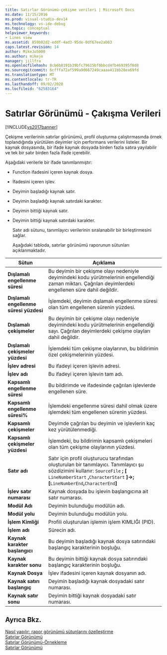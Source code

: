 ```yaml
---
title: Satırlar Görünümü-çekişme verileri | Microsoft Docs
ms.date: 11/15/2016
ms.prod: visual-studio-dev14
ms.technology: vs-ide-debug
ms.topic: conceptual
helpviewer_keywords:
- Lines view
ms.assetid: 859b02d2-eddf-4ad3-95de-0df67ee2ab03
caps.latest.revision: 14
author: MikeJo5000
ms.author: mikejo
manager: jillfra
ms.openlocfilehash: 8cb6b8191b39bfc79615bf0bbcd4fb469395f8d8
ms.sourcegitcommit: 6cfffa72af599a9d667249caaaa411bb28ea69fd
ms.translationtype: MT
ms.contentlocale: tr-TR
ms.lasthandoff: 09/02/2020
ms.locfileid: "62583164"
---
```

# <a name="lines-view---contention-data"></a>Satırlar Görünümü - Çakışma Verileri
[!INCLUDE[vs2017banner](../includes/vs2017banner.md)]

Çekişme verilerinin satırlar görünümü, profil oluşturma çalıştırmasında örnek toplandığında yürütülen deyimler için performans verilerini listeler. Bir kaynak dosyasında, bir ifade kaynak dosyada birden fazla satıra yayılabilir ve tek bir satır birden fazla ifade içerebilir.  
  
 Aşağıdaki verilerle bir ifade tanımlanmıştır:  
  
- Function ifadesini içeren kaynak dosya.  
  
- İfadesini içeren işlev.  
  
- Deyimin başladığı kaynak satır.  
  
- Deyimin başladığı kaynak satırdaki karakter.  
  
- Deyimin bittiği kaynak satır.  
  
- Deyimin bittiği kaynak satırdaki karakter.  
  
  Satır adı sütunu, tanımlayıcı verilerinin sıralanabilir bir birleştirmesini sağlar.  
  
  Aşağıdaki tabloda, satırlar görünümü raporunun sütunları açıklanmaktadır.  
  
|Sütun|Açıklama|  
|------------|-----------------|  
|**Dışlamalı engellenme süresi**|Bu deyimin bir çekişme olayı nedeniyle deyimindeki kodu yürütmelerinin engellendiği zaman miktarı. Çağrılan deyimlerdeki engellenen süre dahil değildir.|  
|**Dışlamalı engellenme süresi yüzdesi**|İşlemdeki, deyimin dışlamalı engellenme süresi olan tüm engellenen sürenin yüzdesi.|  
|**Dışlamalı çekişmeler**|Bu deyimin bir çekişme olayı nedeniyle deyimindeki kodu yürütmelerinin engellendiği sayı. Çağrılan deyimlerdeki çekişme olayları dahil değildir.|  
|**Dışlamalı çekişmeler yüzdesi**|İşlemdeki tüm çekişme olaylarının, bu bildirimin özel çekişmelerinin yüzdesi.|  
|**İşlev adresi**|Bu ifadeyi içeren işlevin adresi.|  
|**İşlev adı**|Bu ifadeyi içeren işlevin tam adı.|  
|**Kapsamlı engellenme süresi**|Bu bildirimde ve ifadesinde çağrılan işlevlerde engellenen süre.|  
|**Kapsamlı engellenme süresi%**|İşlemdeki engellenme süresi dahil olmak üzere işlemdeki tüm engellenen sürenin yüzdesi.|  
|**Kapsamlı çekişmeler**|Deyimde çağrılan bu deyimin ve işlevlerin kaç kez yürütülenmediği.|  
|**Kapsamlı çekişmeler yüzdesi**|İşlemdeki, bu bildirimin kapsamlı çekişmeleri olan tüm çekişme olaylarının yüzdesi.|  
|**Satır adı**|Satır için profil oluşturucu tarafından oluşturulan bir tanımlayıcı. Tanımlayıcı şu sözdizimini kullanır: `SourceFile` **; [** `LineNumberStart` **,**`CharacterStart` **]->; [**`LineNumberEnd`**,**`CharacterEnd`**]**|  
|**İşlev satır numarası**|Kaynak dosyada bu işlevin başlangıcına ait satır numarası.|  
|**Modül Adı**|Deyimin bulunduğu modülün adı.|  
|**Modül yolu**|Deyimin bulunduğu modülün yolu.|  
|**İşlem Kimliği**|Profili oluşturulan işlemin işlem KIMLIĞI (PID).|  
|**İşlem adı**|Sürecin adı.|  
|**Kaynak karakter başlangıcı**|Bu deyimin başladığı kaynak dosya satırındaki başlangıç karakterinin boşluğu.|  
|**Kaynak karakter sonu**|Bu deyimin bittiği kaynak dosya satırındaki başlangıç karakterinin boşluğu.|  
|**Kaynak Dosya**|İşlev ifadesini içeren kaynak dosyanın adı.|  
|**Kaynak satırı başlangıç**|Deyimin başladığı kaynak dosyadaki satır numarası.|  
|**Kaynak satır sonu**|Deyimin bittiği kaynak dosyadaki satır numarası.|  
  
## <a name="see-also"></a>Ayrıca Bkz.  
 [Nasıl yapılır: rapor görünümü sütunlarını özelleştirme](../profiling/how-to-customize-report-view-columns.md)   
 [Satırlar Görünümü](../profiling/lines-view.md)   
 [Satırlar Görünümü-Örnekleme](../profiling/lines-view-dotnet-memory-sampling-data.md)   
 [Satırlar Görünümü](../profiling/lines-view-sampling-data.md)
